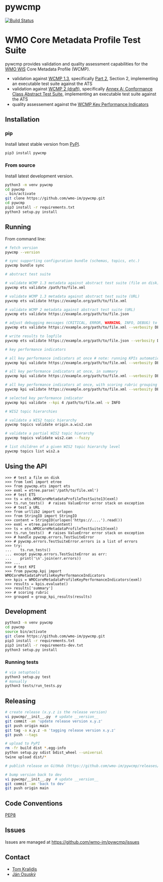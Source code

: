 # pywcmp

[![Build Status](https://github.com/wmo-im/pywcmp/workflows/build%20%E2%9A%99%EF%B8%8F/badge.svg)](https://github.com/wmo-im/pywcmp/actions)

# WMO Core Metadata Profile Test Suite

pywcmp provides validation and quality assessment capabilities for the [WMO
WIS](https://community.wmo.int/activity-areas/wis/wis-overview) Core Metadata
Profile (WCMP).

- validation against [WCMP 1.3](http://wis.wmo.int/2013/metadata/version_1-3-0/WMO_Core_Metadata_Profile_v1.3_Part_1.pdf), specifically [Part 2](http://wis.wmo.int/2013/metadata/version_1-3-0/WMO_Core_Metadata_Profile_v1.3_Part_2.pdf), Section 2, implementing an executable test suite against the ATS
- validation against [WCMP 2 (draft)](https://github.com/wmo-im/wcmp2), specifically [Annex A: Conformance Class Abstract Test Suite](https://wmo-im.github.io/wcmp2/standard/wcmp2-DRAFT.html#_conformance_class_abstract_test_suite_normative), implementing an executable test suite against the ATS
- quality assessement against the [WCMP Key Performance Indicators](https://community.wmo.int/activity-areas/wis/wis-metadata-kpis)

## Installation

### pip

Install latest stable version from [PyPI](https://pypi.org/project/pywcmp).

```bash
pip3 install pywcmp
```

### From source

Install latest development version.

```bash
python3 -m venv pywcmp
cd pywcmp
. bin/activate
git clone https://github.com/wmo-im/pywcmp.git
cd pywcmp
pip3 install -r requirements.txt
python3 setup.py install
```

## Running

From command line:
```bash
# fetch version
pywcmp --version

# sync supporting configuration bundle (schemas, topics, etc.)
pywcmp bundle sync

# abstract test suite

# validate WCMP 1.3 metadata against abstract test suite (file on disk)
pywcmp ets validate /path/to/file.xml

# validate WCMP 1.3 metadata against abstract test suite (URL)
pywcmp ets validate https://example.org/path/to/file.xml

# validate WCMP 2 metadata against abstract test suite (URL)
pywcmp ets validate https://example.org/path/to/file.json

# adjust debugging messages (CRITICAL, ERROR, WARNING, INFO, DEBUG) to stdout
pywcmp ets validate https://example.org/path/to/file.xml --verbosity DEBUG

# write results to logfile
pywcmp ets validate https://example.org/path/to/file.json --verbosity DEBUG --logfile /tmp/foo.txt

# key performance indicators

# all key performance indicators at once # note: running KPIs automatically runs the ets
pywcmp kpi validate https://example.org/path/to/file.xml --verbosity DEBUG

# all key performance indicators at once, in summary
pywcmp kpi validate https://example.org/path/to/file.xml --verbosity DEBUG --summary

# all key performance indicators at once, with scoring rubric grouping
pywcmp kpi validate https://example.org/path/to/file.xml --verbosity DEBUG --group

# selected key performance indicator
pywcmp kpi validate --kpi 4 /path/to/file.xml -v INFO

# WIS2 topic hierarchies

# validate a WIS2 topic hierarchy
pywcmp topics validate origin.a.wis2.can

# validate a partial WIS2 topic hierarchy
pywcmp topics validate wis2.can --fuzzy

# list children of a given WIS2 topic hierarchy level
pywcmp topics list wis2.a

```

## Using the API
```pycon
>>> # test a file on disk
>>> from lxml import etree
>>> from pywcmp.ets import ets
>>> exml = etree.parse('/path/to/file.xml')
>>> # test ETS
>>> ts = ets.WMOCoreMetadataProfileTestSuite13(exml)
>>> ts.run_tests()  # raises ValueError error stack on exception
>>> # test a URL
>>> from urllib2 import urlopen
>>> from StringIO import StringIO
>>> content = StringIO(urlopen('https://....').read())
>>> exml = etree.parse(content)
>>> ts = ets.WMOCoreMetadataProfileTestSuite13(exml)
>>> ts.run_tests()  # raises ValueError error stack on exception
>>> # handle pywcmp.errors.TestSuiteError
>>> # pywcmp.errors.TestSuiteError.errors is a list of errors
>>> try:
...    ts.run_tests()
... except pywcmp.errors.TestSuiteError as err:
...    print('\n'.join(err.errors))
>>> ...
>>> # test KPI
>>> from pywcmp.kpi import WMOCoreMetadataProfileKeyPerformanceIndicators
>>> kpis = WMOCoreMetadataProfileKeyPerformanceIndicators(exml)
>>> results = kpis.evaluate()
>>> results['summary']
>>> # scoring rubric
>>> grouped = group_kpi_results(results)
```

## Development

```bash
python3 -m venv pywcmp
cd pywcmp
source bin/activate
git clone https://github.com/wmo-im/pywcmp.git
pip3 install -r requirements.txt
pip3 install -r requirements-dev.txt
python3 setup.py install
```

### Running tests

```bash
# via setuptools
python3 setup.py test
# manually
python3 tests/run_tests.py
```

## Releasing

```bash
# create release (x.y.z is the release version)
vi pywcmp/__init__.py  # update __version__
git commit -am 'update release version x.y.z'
git push origin main
git tag -a x.y.z -m 'tagging release version x.y.z'
git push --tags

# upload to PyPI
rm -fr build dist *.egg-info
python setup.py sdist bdist_wheel --universal
twine upload dist/*

# publish release on GitHub (https://github.com/wmo-im/pywcmp/releases/new)

# bump version back to dev
vi pywcmp/__init__.py  # update __version__
git commit -am 'back to dev'
git push origin main
```

## Code Conventions

[PEP8](https://www.python.org/dev/peps/pep-0008)

## Issues

Issues are managed at https://github.com/wmo-im/pywcmp/issues

## Contact

* [Tom Kralidis](https://github.com/tomkralidis)
* [Ján Osuský](https://github.com/josusky)
